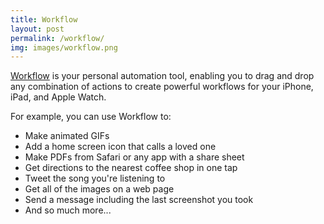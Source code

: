 ```yaml
---
title: Workflow
layout: post
permalink: /workflow/
img: images/workflow.png
---
```


[Workflow](https://workflow.is) is your personal automation tool, enabling you to drag and drop any combination of actions to create powerful workflows for your iPhone, iPad, and Apple Watch.

For example, you can use Workflow to:
* Make animated GIFs
* Add a home screen icon that calls a loved one 
* Make PDFs from Safari or any app with a share sheet
* Get directions to the nearest coffee shop in one tap
* Tweet the song you're listening to
* Get all of the images on a web page
* Send a message including the last screenshot you took
* And so much more...
